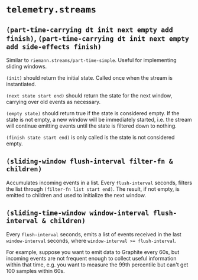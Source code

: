 # `telemetry.streams`

## `(part-time-carrying dt init next empty add finish)`, `(part-time-carrying dt init next empty add side-effects finish)`

Similar to `riemann.streams/part-time-simple`. Useful for implementing sliding windows.

`(init)` should return the initial state. Called once when the stream is instantiated.

`(next state start end)` should return the state for the next window, carrying over old events as necessary.

`(empty state)` should return true if the state is considered empty. If the state is not empty, a new window will be immediately started, i.e. the stream will continue emitting events until the state is filtered down to nothing.

`(finish state start end)` is only called is the state is not considered empty.

## `(sliding-window flush-interval filter-fn & children)`

Accumulates incoming events in a list. Every `flush-interval` seconds, filters the list through `(filter-fn list start end)`. The result, if not empty, is emitted to children and used to initialize the next window.

## `(sliding-time-window window-interval flush-interval & children)`

Every `flush-interval` seconds, emits a list of events received in the last `window-interval` seconds, where `window-interval >= flush-interval`.

For example, suppose you want to emit data to Graphite every 60s, but incoming events are not frequent enough to collect useful information within that time, e.g. you want to measure the 99th percentile but can't get 100 samples within 60s.
